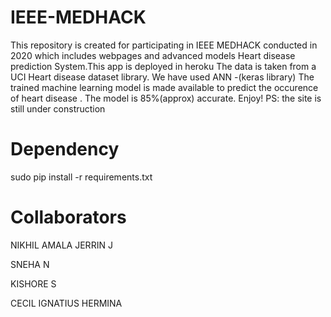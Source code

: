 # IEEE-MEDHACK
This repository is created for participating in IEEE MEDHACK conducted in 2020 which includes webpages and advanced models 
Heart disease prediction System.This app is deployed in heroku The data is taken from a UCI Heart disease dataset library. We have used ANN -(keras library) The trained machine learning model is made available to predict the occurence of heart disease . The model is 85%(approx) accurate. Enjoy! PS: the site is still under construction

# Dependency
sudo pip install -r requirements.txt

# Collaborators

NIKHIL AMALA JERRIN J

SNEHA N

KISHORE S

CECIL IGNATIUS HERMINA
